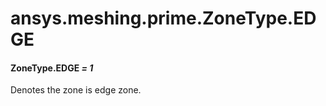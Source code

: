 # ansys.meshing.prime.ZoneType.EDGE

#### ZoneType.EDGE *= 1*

Denotes the zone is edge zone.

<!-- !! processed by numpydoc !! -->
